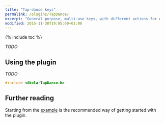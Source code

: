 ```yaml
---
title: "Tap-dance keys"
permalink: /plugins/TapDance/
excerpt: "General purpose, multi-use keys, with different actions for each subsequent tap."
modified: 2016-11-30T19:05:00+01:00
---
```


{% include toc %}

*TODO*

## Using the plugin

*TODO*

```c++
#include <Akela-TapDance.h>
```

## Further reading

Starting from the [example][plugin:example] is the recommended way of getting
started with the plugin.

 [plugin:example]: https://github.com/algernon/Akela/blob/master/lib/Akela-TapDance/examples/TapDance/TapDance.ino
